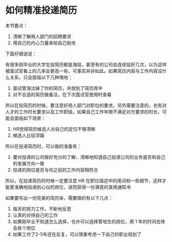 # 如何精准投递简历

本节要点：

1. 清晰了解用人部门的招聘要求
2. 用自己的内心力量来给自己助攻

下面仔细说说：

有很多刚毕业的大学生投简历都是海投，甚至有的公司会连续投好几次，以为这样被面试官看上的几率会更高一些，可事实并非如此。如果简历内容与工作内容没什么关系，只会面临以下几种境地：

1. 面试管淘汰掉了你的简历，并放到了简历库中
2. 对不合适的简历做备注，在下次面试官使用时查看

所以在投简历的时候，要注意好用人部门对职位的要求。另外需要注意的，也有对人才的工作时长要求以及工作职级。如果自己工作年限不满足对方要求的时长，可能会面临如下场景：

1. HR觉得简历候选人对自己的定位不够清晰
2. 候选人比较浮躁

所以在投递简历时，可以做的准备有：

1. 要对投递的公司做好充分的了解，清晰地知道自己投递公司的业务是否和自己的发展方向一致
2. 投递的岗位是否与你之前的工作内容相符合

所以，在投递简历的时候一定要注意 HR 在职位描述中的用词和一些细节，这样才能更准确地投递到心仪的岗位，进而获得一份满意的录用通知书

如果要写出一份完美的简历来，需要做的有以下几点：

1. 每天的努力工作，不断地反思
2. 认真的对待自己的工作
3. 如果刚毕业不知道怎么选择，也许可以选择管培生的岗位，用 1 年的时间去体会各个岗位
4. 如果工作了2-5年还在反复，可以慎重考虑一下自己的职业规划了

